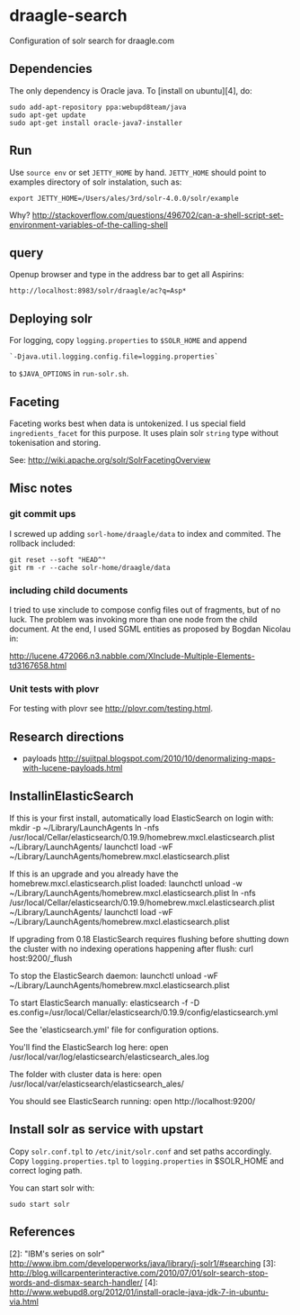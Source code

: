 draagle-search
==============

Configuration of solr search for draagle.com

## Dependencies
The only dependency is Oracle java. To [install on ubuntu][4], do:

    sudo add-apt-repository ppa:webupd8team/java
    sudo apt-get update
    sudo apt-get install oracle-java7-installer

## Run

Use `source env` or set `JETTY_HOME` by hand. `JETTY_HOME` should point to examples directory
of solr instalation, such as:

    export JETTY_HOME=/Users/ales/3rd/solr-4.0.0/solr/example

Why? http://stackoverflow.com/questions/496702/can-a-shell-script-set-environment-variables-of-the-calling-shell

## query

Openup browser and type in the address bar to get all Aspirins:

    http://localhost:8983/solr/draagle/ac?q=Asp*

## Deploying solr

For logging, copy `logging.properties` to `$SOLR_HOME` and append 

    `-Djava.util.logging.config.file=logging.properties`

to `$JAVA_OPTIONS` in `run-solr.sh`.

## Faceting

Faceting works best when data is untokenized. I us special field `ingredients_facet` for this
purpose. It uses plain solr `string` type without tokenisation and storing.

See: http://wiki.apache.org/solr/SolrFacetingOverview

## Misc notes

### git commit ups
I screwed up adding `sorl-home/draagle/data` to index and commited. The rollback included:

    git reset --soft "HEAD^"
    git rm -r --cache solr-home/draagle/data

### including child documents
I tried to use xinclude to compose config files out of fragments, but of no luck. The problem was
invoking more than one node from the child document. At the end, I used SGML entities as
proposed by Bogdan Nicolau in:

http://lucene.472066.n3.nabble.com/XInclude-Multiple-Elements-td3167658.html

### Unit tests with plovr

For testing with plovr see http://plovr.com/testing.html.

## Research directions

  * payloads http://sujitpal.blogspot.com/2010/10/denormalizing-maps-with-lucene-payloads.html  

## InstallinElasticSearch

If this is your first install, automatically load ElasticSearch on login with:
    mkdir -p ~/Library/LaunchAgents
    ln -nfs /usr/local/Cellar/elasticsearch/0.19.9/homebrew.mxcl.elasticsearch.plist ~/Library/LaunchAgents/
    launchctl load -wF ~/Library/LaunchAgents/homebrew.mxcl.elasticsearch.plist

If this is an upgrade and you already have the homebrew.mxcl.elasticsearch.plist loaded:
    launchctl unload -w ~/Library/LaunchAgents/homebrew.mxcl.elasticsearch.plist
    ln -nfs /usr/local/Cellar/elasticsearch/0.19.9/homebrew.mxcl.elasticsearch.plist ~/Library/LaunchAgents/
    launchctl load -wF ~/Library/LaunchAgents/homebrew.mxcl.elasticsearch.plist

If upgrading from 0.18 ElasticSearch requires flushing before shutting
down the cluster with no indexing operations happening after flush:
    curl host:9200/_flush

To stop the ElasticSearch daemon:
    launchctl unload -wF ~/Library/LaunchAgents/homebrew.mxcl.elasticsearch.plist

To start ElasticSearch manually:
    elasticsearch -f -D es.config=/usr/local/Cellar/elasticsearch/0.19.9/config/elasticsearch.yml

See the 'elasticsearch.yml' file for configuration options.

You'll find the ElasticSearch log here:
    open /usr/local/var/log/elasticsearch/elasticsearch_ales.log

The folder with cluster data is here:
    open /usr/local/var/elasticsearch/elasticsearch_ales/

You should see ElasticSearch running:
    open http://localhost:9200/
  

## Install solr as service with upstart

Copy `solr.conf.tpl` to `/etc/init/solr.conf` and set paths accordingly. Copy `logging.properties.tpl`
to `logging.properties` in $SOLR_HOME and correct loging path.

You can start solr with:

    sudo start solr

## References

[1]: https://github.com/cominvent/autocomplete
[2]: "IBM's series on solr" http://www.ibm.com/developerworks/java/library/j-solr1/#searching
[3]: http://blog.willcarpenterinteractive.com/2010/07/01/solr-search-stop-words-and-dismax-search-handler/
[4]: http://www.webupd8.org/2012/01/install-oracle-java-jdk-7-in-ubuntu-via.html
